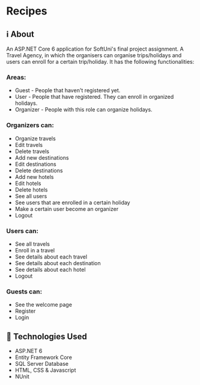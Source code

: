 # Recipes
## ℹ️ About
An ASP.NET Core 6 application for SoftUni's final project assignment.
A Travel Agency, in which the organisers can organise trips/holidays and users can enroll for a certain trip/holiday.
It has the following functionalities:

### Areas:
- Guest - People that haven't registered yet.
- User - People that have registered. They can enroll in organized holidays.
- Organizer - People with this role can organize holidays.

### Organizers can:
- Organize travels
- Edit travels
- Delete travels
- Add new destinations
- Edit destinations
- Delete destinations
- Add new hotels
- Edit hotels
- Delete hotels
- See all users
- See users that are enrolled in a certain holiday
- Make a certain user become an organizer
- Logout

### Users can:
- See all travels
- Enroll in a travel
- See details about each travel
- See details about each destination
- See details about each hotel
- Logout

### Guests can:
- See the welcome page
- Register
- Login

## 🔧 Technologies Used
- ASP.NET 6
- Entity Framework Core
- SQL Server Database
- HTML, CSS & Javascript
- NUnit
